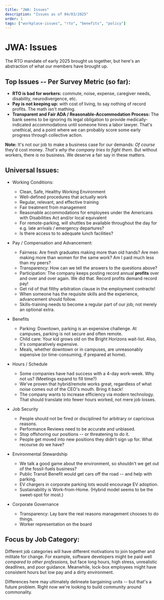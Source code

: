 ```yaml
---
title: "JWA: Issues"
description: "Issues as of 04/03/2025"
order: 1
tags: ["workplace-issues", "rto", "benefits", "policy"]
---
```

# JWA: Issues 

The RTO mandate of early 2025 brought us together, but here's an abstraction of what our members have brought up.

## Top Issues -- Per Survey Metric (so far):

* **RTO is bad for workers:** commute, noise, expense, caregiver needs, disability, neurodivergence, etc.
* **Pay is not keeping up:** with cost of living, to say nothing of record profits. The math isn't mathing.
* **Transparent and Fair ADA / Reasonable-Accommodation Process:** The bank seems to be ignoring its legal obligation to provide medically-indicated accommodations until someone hires a labor lawyer. That's unethical, and a point where we can probably score some early progress through collective action.

**Note:** It's not our job to make a business case for our demands: *Of course* they'd cost money. *That's why the company tries to fight them.* But without workers, there *is* no business. We deserve a fair say in these matters.

## Universal Issues:

* Working Conditions:
	* Clean, Safe, Healthy Working Environment
	* Well-defined procedures that actually work
	* Regular, relevant, and effective training
	* Fair treatment from management
	* Reasonable accommodations for employees under the Americans with Disabilities Act and/or local equivalent
	* For remote-parking, will shuttles be available throughout the day for e.g. late arrivals / emergency departures?
	* Is there access to to adequate lunch facilities?

* Pay / Compensation and Advancement:
	* Fairness: Are fresh graduates making more than old hands? Are men making more than women for the same work? Am I paid much less than my peers?
	* Transparency: How can we tell the answers to the questions above?
	* Participation: The company keeps posting record annual **profits** over and over and over again. We did that. Record profits demand record pay!
	* Get rid of that filthy arbitration clause in the employment contracts!
	* When someone has the requisite skills and the experience, advancement should follow.
	* Skills-training needs to become a regular part of our job; not merely an optional extra.

* Benefits
	* Parking: Downtown, parking is an expensive challenge. At campuses, parking is not secure and often remote.
	* Child care: Your kid grows old on the Bright Horizons wait-list. Also, it's comparatively expensive.
	* Meals, whether downtown or in campuses, are unreasonably expensive (or time-consuming, if prepared at home).

* Hours / Schedule
	* Some companies have had success with a 4-day work-week. Why not us? (Meetings expand to fill time?)
	* We've proven that hybrid/remote works great, regardless of what noise comes out of the CEO's mouth. Bring it back!
	* The company wants to increase efficiency via modern technology. That should translate into fewer hours worked, not mere job losses.

* Job Security
	* People should not be fired or disciplined for arbitrary or capricious reasons.
	* Performance Reviews need to be accurate and unbiased.
	* Stop offshoring our positions -- or threatening to do it.
	* People get moved into new positions they didn't sign up for. What recourse do we have?

* Environmental Stewardship
	* We talk a good game about the environment, so shouldn't we get out of the fossil-fuels business?
	* Public Transit Benefit would get cars off the road -- and help with parking.
	* EV chargers in corporate parking lots would encourage EV adoption.
	* Sustainability is Work-from-Home. (Hybrid model seems to be the sweet-spot for most.)

* Corporate Governance
	* Transparency: Lay bare the real reasons management chooses to do things.
	* Worker representation on the board

## Focus by Job Category:

Different job categories will have different motivations to join together and militate for change.
For example, software developers might be paid well *compared to other professions,*
but face long hours, high stress, unrealistic deadlines, and poor guidance.
Meanwhile, lock-box employees might have consistent hours but low pay and a dirty environment.

Differences here may ultimately delineate bargaining units -- but that's a future problem.
Right now we're looking to build community around commonality.
